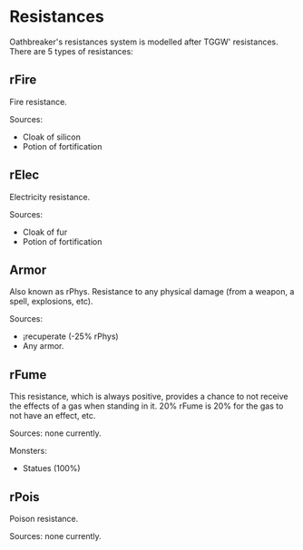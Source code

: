 # Resistances

Oathbreaker's resistances system is modelled after TGGW' resistances.
There are 5 types of resistances:

## rFire

Fire resistance.

Sources:
- Cloak of silicon
- Potion of fortification

## rElec

Electricity resistance.

Sources:
- Cloak of fur
- Potion of fortification

## Armor

Also known as rPhys. Resistance to any physical damage (from a weapon, a spell,
explosions, etc).

Sources:
- ¡recuperate (-25% rPhys)
- Any armor.

## rFume

This resistance, which is always positive, provides a chance to not receive the
effects of a gas when standing in it. 20% rFume is 20% for the gas to not have
an effect, etc.

Sources: none currently.

Monsters:
- Statues (100%)

## rPois

Poison resistance.

Sources: none currently.
